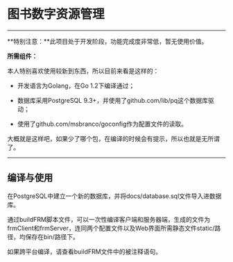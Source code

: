 # 图书数字资源管理 #

--------------

**特别注意：**此项目处于开发阶段，功能完成度非常低，暂无使用价值。

**所需组件：**

本人特别喜欢使用较新到东西，所以目前来看是这样的：

+ 开发语言为Golang，在Go 1.2下编译通过；

+ 数据库采用PostgreSQL 9.3+，并使用了github.com/lib/pq这个数据库驱动；

+ 使用了github.com/msbranco/goconfig作为配置文件的读取。

大概就是这样吧，如果少了哪个包，在编译的时候会有提示，所以也就是无所谓了。

----

## 编译与使用 ##

在PostgreSQL中建立一个新的数据库，并将docs/database.sql文件导入进数据库。

通过buildFRM脚本文件，可以一次性编译客户端和服务器端，生成的文件为frmClient和frmServer，连同两个配置文件以及Web界面所需静态文件static/路径，均保存在bin/路径下。

如果跨平台编译，请查看buildFRM文件中的被注释语句。
